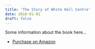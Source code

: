 ```yaml
---
title: 'The Story of White Hall Centre'
date: 2018-01-01
draft: false
---
```


Some information about the book here...

- [Purchase on Amazon](https://www.amazon.com/Story-White-Hall-Centre-Education-ebook/dp/B07BQM25Q7)
